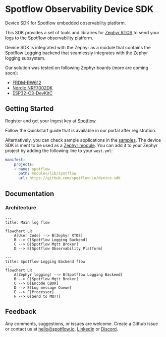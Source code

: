 # Spotflow Observability Device SDK

Device SDK for Spotflow embedded observability platform.

This SDK provides a set of tools and libraries for [Zephyr RTOS](https://www.zephyrproject.org/) to
send your logs to the Spotflow observability platform.

Device SDK is integrated with the Zephyr as a module that contains the Spotflow Logging backend
that seamlessly integrates with the Zephyr logging subsystem.

Our solution was tested on following Zephyr boards (more are coming soon):
* [FRDM-RW612](https://www.nxp.com/design/microcontrollers/arm-cortex-m/rw6xx-rtos-ready-wireless-mcus:FRDM-RW612)
* [Nordic NRF7002DK](https://www.nordicsemi.com/Products/Development-hardware/nRF7002-DK)
* [ESP32-C3-DevKitC](https://docs.espressif.com/projects/esp-dev-kits/en/latest/esp32c3/esp32-c3-devkitc-02/index.html)

## Getting Started

Register and get your Ingest key at [Spotflow](https://spotflow.io/).

Follow the Quickstart guide that is available in our portal after registration.

Alternatively, you can check sample applications in the [samples](zephyr/samples).
The device SDK is ment to be used as
a [Zephyr module](https://docs.zephyrproject.org/latest/develop/modules.html).
You can add it to your Zephyr project by adding the following line to your `west.yml`:

```yaml
manifest:
    projects:
    - name: spotflow
      path: modules/lib/spotflow
      url: https://github.com/spotflow-io/device-sdk
```

## Documentation

### Architecture

```mermaid
---
title: Main log flow
---
flowchart LR
    A[User Code] --> B[Zephyr RTOS]
    B --> C[Spotflow Logging Backend]
    C --> D[Spotflow Mqtt Broker]
    D --> E[Spotflow Observability Platform]
```

```mermaid
---
title: Spotflow Logging Backend flow
---
flowchart LR
    A[Zephyr logging] --> B[Spotflow Logging Backend]
    B --> C[Spotflow Mqtt Broker]
    C --> D[Encode CBOR]
    D --> E[Log message Queue]
    E --> F[Processor]
    F --> G[Send to MQTT]
```

## Feedback
Any comments, suggestions, or issues are welcome.
Create a Github issue or contact us at hello@spotflow.io,
[LinkedIn](https://www.linkedin.com/company/spotflow/) or [Discord](https://discord.gg/yw8rAvGZBx).
